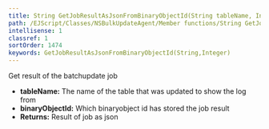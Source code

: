 ```yaml
---
title: String GetJobResultAsJsonFromBinaryObjectId(String tableName, Integer binaryObjectId)
path: /EJScript/Classes/NSBulkUpdateAgent/Member functions/String GetJobResultAsJsonFromBinaryObjectId(String p_0, Integer p_1)
intellisense: 1
classref: 1
sortOrder: 1474
keywords: GetJobResultAsJsonFromBinaryObjectId(String,Integer)
---
```



Get result of the batchupdate job



* **tableName:** The name of the table that was updated to show the log from
* **binaryObjectId:** Which binaryobject id has stored the job result
* **Returns:** Result of job as json


